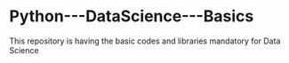 # Python---DataScience---Basics
This repository is having the basic codes and libraries mandatory for Data Science

